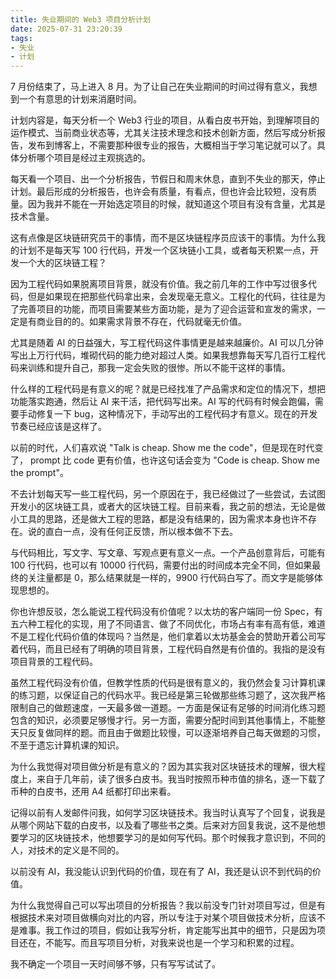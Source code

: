 ```yaml
---
title: 失业期间的 Web3 项目分析计划
date: 2025-07-31 23:20:39
tags: 
- 失业
- 计划
---
```


7 月份结束了，马上进入 8 月。为了让自己在失业期间的时间过得有意义，我想到一个有意思的计划来消磨时间。

计划内容是，每天分析一个 Web3 行业的项目，从看白皮书开始，到理解项目的运作模式、当前商业状态等，尤其关注技术理念和技术创新方面，然后写成分析报告，发布到博客上，不需要那种很专业的报告，大概相当于学习笔记就可以了。具体分析哪个项目是经过主观挑选的。

每天看一个项目、出一个分析报告，节假日和周末休息，直到不失业的那天，停止计划。最后形成的分析报告，也许会有质量，有看点，但也许会比较短，没有质量。因为我并不能在一开始选定项目的时候，就知道这个项目有没有含量，尤其是技术含量。

这有点像是区块链研究员干的事情，而不是区块链程序员应该干的事情。为什么我的计划不是每天写 100 行代码，开发一个区块链小工具，或者每天积累一点，开发一个大的区块链工程？

因为工程代码如果脱离项目背景，就没有价值。我之前几年的工作中写过很多代码，但是如果现在把那些代码拿出来，会发现毫无意义。工程化的代码，往往是为了完善项目的功能，而项目需要某些方面功能，是为了迎合运营和宣发的需求，一定是有商业目的的。如果需求背景不存在，代码就毫无价值。

尤其是随着 AI 的日益强大，写工程代码这件事情更是越来越廉价。AI 可以几分钟写出上万行代码，堆砌代码的能力绝对超过人类。如果我想靠每天写几百行工程代码来训练和提升自己，那我一定会失败的很惨。所以不能干这样的事情。

什么样的工程代码是有意义的呢？就是已经找准了产品需求和定位的情况下，想把功能落实跑通，然后让 AI 来干活，把代码写出来。AI 写的代码有时候会跑偏，需要手动修复一下 bug，这种情况下，手动写出的工程代码才有意义。现在的开发节奏已经应该是这样了。

以前的时代，人们喜欢说 "Talk is cheap. Show me the code"，但是现在时代变了， prompt 比 code 更有价值，也许这句话会变为 "Code is cheap. Show me the prompt"。

不去计划每天写一些工程代码，另一个原因在于，我已经做过了一些尝试，去试图开发小的区块链工具，或者大的区块链工程。目前来看，我之前的想法，无论是做小工具的思路，还是做大工程的思路，都是没有结果的，因为需求本身也许不存在。说的直白一点，没有任何正反馈，所以根本做不下去。

与代码相比，写文字、写文章、写观点更有意义一点。一个产品创意背后，可能有 100 行代码，也可以有 10000 行代码，需要付出的时间成本完全不同，但如果最终的关注量都是 0，那么结果就是一样的，9900 行代码白写了。而文字是能够体现思想的。

你也许想反驳，怎么能说工程代码没有价值呢？以太坊的客户端同一份 Spec，有五六种工程化的实现，用了不同语言、做了不同优化，市场占有率有高有低，难道不是工程化代码价值的体现吗？当然是，他们拿着以太坊基金会的赞助开着公司写着代码，而且已经有了明确的项目背景，工程代码自然是有价值的。我指的是没有项目背景的工程代码。

虽然工程代码没有价值，但教学性质的代码是很有意义的，我仍然会复习计算机课的练习题，以保证自己的代码水平。我已经是第三轮做那些练习题了，这次我严格限制自己的做题速度，一天最多做一道题。一方面是保证有足够的时间消化练习题包含的知识，必须要足够慢才行。另一方面，需要分配时间到其他事情上，不能整天只反复做同样的题。而且由于做题比较慢，可以逐渐培养自己每天做题的习惯，不至于遗忘计算机课的知识。

为什么我觉得对项目做分析是有意义的？因为其实我对区块链技术的理解，很大程度上，来自于几年前，读了很多白皮书。我当时按照币种市值的排名，逐一下载了币种的白皮书，还用 A4 纸都打印出来看。

记得以前有人发邮件问我，如何学习区块链技术。我当时认真写了个回复，说我是从哪个网站下载的白皮书，以及看了哪些书之类。后来对方回复我说，这不是他想要学习的区块链技术，他想要学习的是如何写代码。那个时候我才意识到，不同的人，对技术的定义是不同的。

以前没有 AI，我没能认识到代码的价值，现在有了 AI，我还是认识不到代码的价值。

为什么我觉得自己可以写出项目的分析报告？我以前没专门针对项目写过，但是有根据技术来对项目做横向对比的内容，所以专注于对某个项目做技术分析，应该不是难事。我工作过的项目，假如让我写分析，肯定能写出其中的细节，只是因为项目还在，不能写。而且写项目分析，对我来说也是一个学习和积累的过程。

我不确定一个项目一天时间够不够，只有写写试试了。

